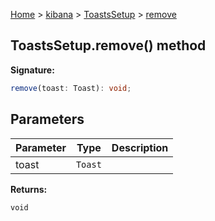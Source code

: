 [Home](./index) &gt; [kibana](./kibana.md) &gt; [ToastsSetup](./kibana.toastssetup.md) &gt; [remove](./kibana.toastssetup.remove.md)

## ToastsSetup.remove() method

<b>Signature:</b>

```typescript
remove(toast: Toast): void;
```

## Parameters

|  Parameter | Type | Description |
|  --- | --- | --- |
|  toast | <code>Toast</code> |  |

<b>Returns:</b>

`void`

